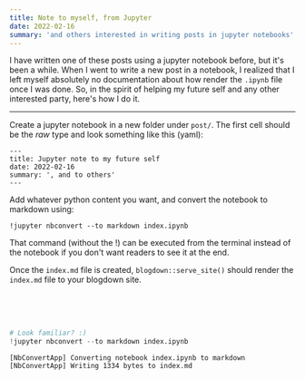 ```yaml
---
title: Note to myself, from Jupyter
date: 2022-02-16
summary: 'and others interested in writing posts in jupyter notebooks'
---
```

I have written one of these posts using a jupyter notebook before, but it's been a while. When I went to write a new post in a notebook, I realized that I left myself absolutely no documentation about how render the `.ipynb` file once I was done. So, in the spirit of helping my future self and any other interested party, here's how I do it.

---

Create a jupyter notebook in a new folder under `post/`. The first cell should be the *raw* type and look something like this (yaml):

```
---
title: Jupyter note to my future self
date: 2022-02-16
summary: ', and to others'
---
```

Add whatever python content you want, and convert the notebook to markdown using:

```
!jupyter nbconvert --to markdown index.ipynb
```

That command (without the !) can be executed from the terminal instead of the notebook if you don't want readers to see it at the end.

Once the `index.md` file is created, `blogdown::serve_site()` should render the `index.md` file to your blogdown site.

<br><br><br>


```python
# Look familiar? :)
!jupyter nbconvert --to markdown index.ipynb
```

    [NbConvertApp] Converting notebook index.ipynb to markdown
    [NbConvertApp] Writing 1334 bytes to index.md



```python

```
